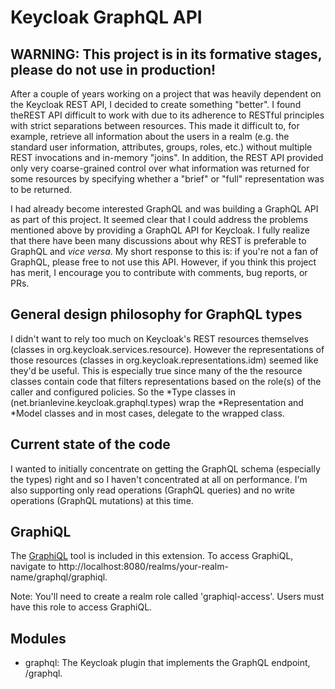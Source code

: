 # Keycloak GraphQL API

## WARNING: This project is in its formative stages, please do not use in production!

After a couple of years working on a project that was heavily dependent on the Keycloak REST API, I decided
to create something "better". I found theREST API difficult to work with due to its adherence to
RESTful principles with strict separations between resources. This made it difficult to, for example, 
retrieve all information about the users in a realm (e.g. the standard user information, attributes,
groups, roles, etc.) without multiple REST invocations and in-memory "joins". In addition, the REST API
provided only very coarse-grained control over what information was returned for some resources by
specifying whether a "brief" or "full" representation was to be returned.

I had already become interested GraphQL and was building a GraphQL API as part of this project. It seemed
clear that I could address the problems mentioned above by providing a GraphQL API for Keycloak. I fully
realize that there have been many discussions about why REST is preferable to GraphQL and _vice versa_. My
short response to this is: if you're not a fan of GraphQL, please free to not use this API. However,
if you think this project has merit, I encourage you to contribute with comments, bug reports, or PRs.

## General design philosophy for GraphQL types
I didn't want to rely too much on Keycloak's REST resources themselves 
(classes in org.keycloak.services.resource). However the representations of those resources
(classes in org.keycloak.representations.idm) seemed like they'd be useful. This is
especially true since many of the the resource classes contain code that filters representations
based on the role(s) of the caller and configured policies. So the *Type classes in 
(net.brianlevine.keycloak.graphql.types) wrap the *Representation and *Model classes and in most cases,
delegate to the wrapped class.

## Current state of the code
I wanted to initially concentrate on getting the GraphQL schema (especially the types) right and
so I haven't concentrated at all on performance. I'm also supporting only read operations
(GraphQL queries) and no write operations (GraphQL mutations) at this time.

## GraphiQL
The [GraphiQL](https://github.com/graphql/graphiql) tool is included in this extension. To access GraphiQL, navigate to
http://localhost:8080/realms/your-realm-name/graphql/graphiql.

Note: You'll need to create a realm role called 'graphiql-access'. Users must have this role to access GraphiQL.

## Modules

- graphql: The Keycloak plugin that implements the GraphQL endpoint,  /graphql.

